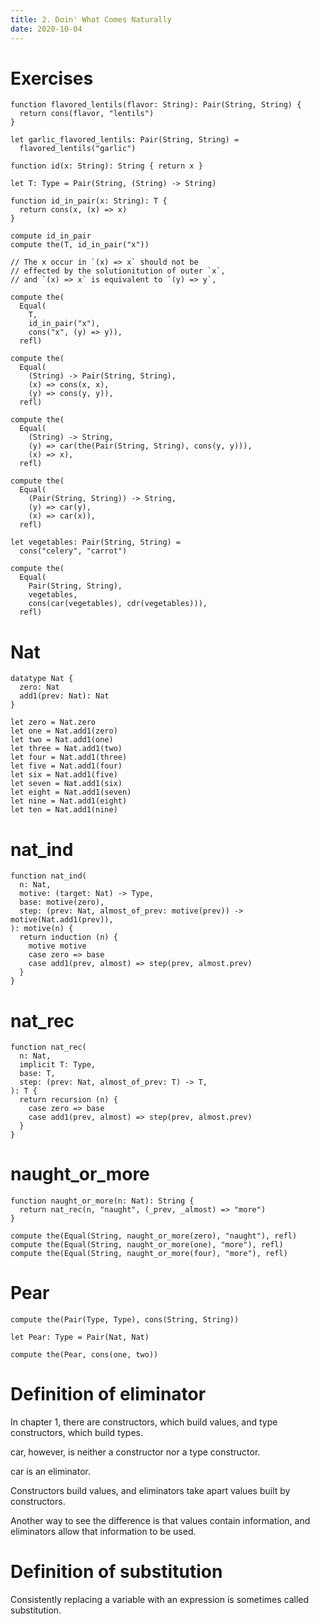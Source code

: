 ```yaml
---
title: 2. Doin' What Comes Naturally
date: 2020-10-04
---
```


# Exercises

```cicada
function flavored_lentils(flavor: String): Pair(String, String) {
  return cons(flavor, "lentils")
}

let garlic_flavored_lentils: Pair(String, String) =
  flavored_lentils("garlic")

function id(x: String): String { return x }

let T: Type = Pair(String, (String) -> String)

function id_in_pair(x: String): T {
  return cons(x, (x) => x)
}

compute id_in_pair
compute the(T, id_in_pair("x"))

// The x occur in `(x) => x` should not be
// effected by the solutionitution of outer `x`,
// and `(x) => x` is equivalent to `(y) => y`,

compute the(
  Equal(
    T,
    id_in_pair("x"),
    cons("x", (y) => y)),
  refl)

compute the(
  Equal(
    (String) -> Pair(String, String),
    (x) => cons(x, x),
    (y) => cons(y, y)),
  refl)

compute the(
  Equal(
    (String) -> String,
    (y) => car(the(Pair(String, String), cons(y, y))),
    (x) => x),
  refl)

compute the(
  Equal(
    (Pair(String, String)) -> String,
    (y) => car(y),
    (x) => car(x)),
  refl)

let vegetables: Pair(String, String) =
  cons("celery", "carrot")

compute the(
  Equal(
    Pair(String, String),
    vegetables,
    cons(car(vegetables), cdr(vegetables))),
  refl)
```

# Nat

```cicada
datatype Nat {
  zero: Nat
  add1(prev: Nat): Nat
}

let zero = Nat.zero
let one = Nat.add1(zero)
let two = Nat.add1(one)
let three = Nat.add1(two)
let four = Nat.add1(three)
let five = Nat.add1(four)
let six = Nat.add1(five)
let seven = Nat.add1(six)
let eight = Nat.add1(seven)
let nine = Nat.add1(eight)
let ten = Nat.add1(nine)
```

# nat_ind

```cicada
function nat_ind(
  n: Nat,
  motive: (target: Nat) -> Type,
  base: motive(zero),
  step: (prev: Nat, almost_of_prev: motive(prev)) -> motive(Nat.add1(prev)),
): motive(n) {
  return induction (n) {
    motive motive
    case zero => base
    case add1(prev, almost) => step(prev, almost.prev)
  }
}
```

# nat_rec

```cicada
function nat_rec(
  n: Nat,
  implicit T: Type,
  base: T,
  step: (prev: Nat, almost_of_prev: T) -> T,
): T {
  return recursion (n) {
    case zero => base
    case add1(prev, almost) => step(prev, almost.prev)
  }
}
```

# naught_or_more

```cicada
function naught_or_more(n: Nat): String {
  return nat_rec(n, "naught", (_prev, _almost) => "more")
}

compute the(Equal(String, naught_or_more(zero), "naught"), refl)
compute the(Equal(String, naught_or_more(one), "more"), refl)
compute the(Equal(String, naught_or_more(four), "more"), refl)
```

# Pear

```cicada
compute the(Pair(Type, Type), cons(String, String))

let Pear: Type = Pair(Nat, Nat)

compute the(Pear, cons(one, two))
```

# Definition of eliminator

In chapter 1, there are constructors, which build values,
and type constructors, which build types.

car, however, is neither a constructor nor a type constructor.

car is an eliminator.

Constructors build values, and eliminators
take apart values built by constructors.

Another way to see the difference is that
values contain information, and eliminators
allow that information to be used.

# Definition of substitution

Consistently replacing a variable with an expression
is sometimes called substitution.
